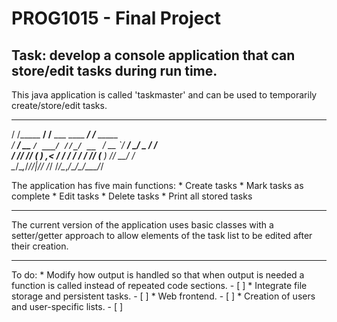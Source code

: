 # PROG1015 - Final Project
## **Task**: develop a console application that can store/edit tasks during run time.

This java application is called 'taskmaster' and can be used to temporarily create/store/edit tasks.

   __             __                        __           
  / /_____ ______/ /______ ___  ____ ______/ /____  _____    
 / __/ __ `/ ___/ //_/ __ `__ \/ __ `/ ___/ __/ _ \/ ___/    
/ /_/ /_/ (__  ) ,< / / / / / / /_/ (__  ) /_/  __/ /        
\__/\__,_/____/_/|_/_/ /_/ /_/\__,_/____/\__/\___/_/         
                                                             
The application has five main functions:
	* Create tasks
	* Mark tasks as complete
	* Edit tasks
	* Delete tasks
	* Print all stored tasks

***

The current version of the application uses basic classes with a setter/getter approach to allow elements of the task list to be edited after their creation. 

***

To do: 
	* Modify how output is handled so that when output is needed a function is called instead of repeated code sections. - [ ]
	* Integrate file storage and persistent tasks. - [ ]
	* Web frontend. - [ ]
	* Creation of users and user-specific lists. - [ ]
